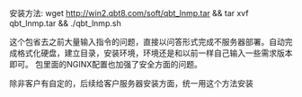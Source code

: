 安装方法: wget http://win2.qbt8.com/soft/qbt_lnmp.tar && tar xvf qbt_lnmp.tar && ./qbt_lnmp.sh

 这个包省去之前大量输入指令的问题，直接以问答形式完成不服务器部署。自动完成格式化硬盘，建立目录，安装环境，环境还是和以前一样自己输入一些需求版本即可。
包里面的NGINX配置也加强了安全方面的问题。

除非客户有自定的，后续给客户服务器安装方面，统一用这个方法安装